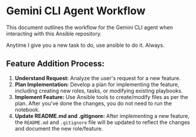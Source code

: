# Gemini CLI Agent Workflow

This document outlines the workflow for the Gemini CLI agent when interacting with this Ansible repository.

Anytime I give you a new task to do, use ansible to do it. Always.

## Feature Addition Process:
1.  **Understand Request:** Analyze the user's request for a new feature.
2.  **Plan Implementation:** Develop a plan for implementing the feature, including creating new roles, tasks, or modifying existing playbooks.
3.  **Implement Feature:** Use Ansible tools to create/modify files as per the plan. After you've done the changes, you do not need to run the notebook.
4.  **Update README.md and .gitignore:** After implementing a new feature, the `README.md` and `.gitignore`  file will be updated to reflect the changes and document the new role/feature.
